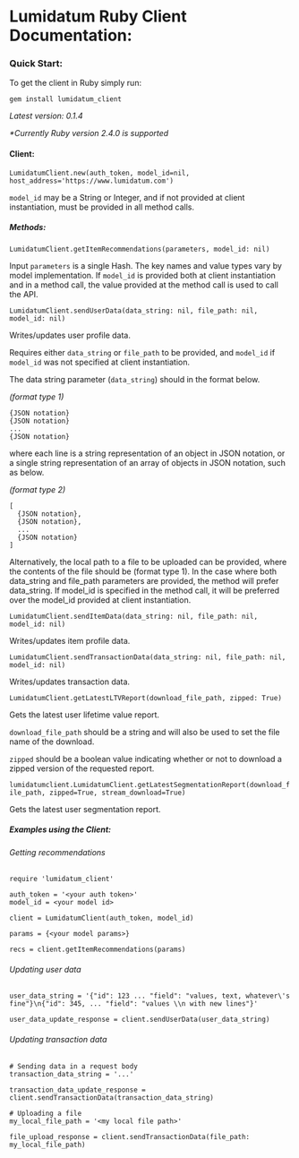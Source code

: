 # Lumidatum Ruby Client Documentation:

### Quick Start:

To get the client in Ruby simply run:

`gem install lumidatum_client`

<i>Latest version: 0.1.4</i>

<i>*Currently Ruby version 2.4.0 is supported</i>

#### Client:

`LumidatumClient.new(auth_token, model_id=nil, host_address='https://www.lumidatum.com')`

`model_id` may be a String or Integer, and if not provided at client instantiation, must be provided in all method calls.

##### Methods:

`LumidatumClient.getItemRecommendations(parameters, model_id: nil)`

Input `parameters` is a single Hash. The key names and value types vary by model implementation. If `model_id` is provided both at client instantiation and in a method call, the value provided at the method call is used to call the API.

`LumidatumClient.sendUserData(data_string: nil, file_path: nil, model_id: nil)`

Writes/updates user profile data.

Requires either `data_string` or `file_path` to be provided, and `model_id` if `model_id` was not specified at client instantiation.

The data string parameter (`data_string`) should in the format below.

<i>(format type 1)</i>
```
{JSON notation}
{JSON notation}
...
{JSON notation}
```

where each line is a string representation of an object in JSON notation, or a single string representation of an array of objects in JSON notation, such as below.

<i>(format type 2)</i>
```
[
  {JSON notation},
  {JSON notation},
  ...
  {JSON notation}
]
```
Alternatively, the local path to a file to be uploaded can be provided, where the contents of the file should be (format type 1). In the case where both data_string and file_path parameters are provided, the method will prefer data_string. If model_id is specified in the method call, it will be preferred over the model_id provided at client instantiation.

`LumidatumClient.sendItemData(data_string: nil, file_path: nil, model_id: nil)`

Writes/updates item profile data.

`LumidatumClient.sendTransactionData(data_string: nil, file_path: nil, model_id: nil)`

Writes/updates transaction data.

`LumidatumClient.getLatestLTVReport(download_file_path, zipped: True)`

Gets the latest user lifetime value report.

`download_file_path` should be a string and will also be used to set the file name of the download.

`zipped` should be a boolean value indicating whether or not to download a zipped version of the requested report.

`lumidatumclient.LumidatumClient.getLatestSegmentationReport(download_file_path, zipped=True, stream_download=True)`

Gets the latest user segmentation report.

##### Examples using the Client:

###### Getting recommendations

```
require 'lumidatum_client'

auth_token = '<your auth token>'
model_id = <your model id>

client = LumidatumClient(auth_token, model_id)

params = {<your model params>}

recs = client.getItemRecommendations(params)
```

###### Updating user data

```
user_data_string = '{"id": 123 ... "field": "values, text, whatever\'s fine"}\n{"id": 345, ... "field": "values \\n with new lines"}'

user_data_update_response = client.sendUserData(user_data_string)
```

###### Updating transaction data

```
# Sending data in a request body
transaction_data_string = '...'

transaction_data_update_response = client.sendTransactionData(transaction_data_string)

# Uploading a file
my_local_file_path = '<my local file path>'

file_upload_response = client.sendTransactionData(file_path: my_local_file_path)
```
